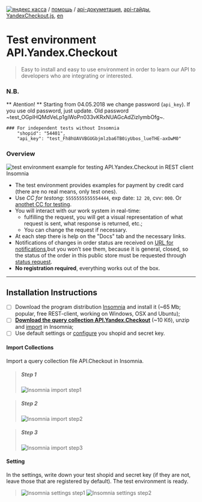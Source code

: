 [![яндекс касса](/i/yakassalogo.png "Яндекс Касса")](https://kassa.yandex.ru) / [помощь](https://yandex.ru/support/checkout/) / [api-докуметация](https://kassa.yandex.ru/docs/checkout-api/#api-yandex-kassy), [api-гайды](https://kassa.yandex.ru/docs/guides/#bystryj-start), [YandexCheckout.js](https://kassa.yandex.ru/docs/checkout-js/#yandexcheckout-js), [en](https://checkout.yandex.com/docs/checkout-api/#using-the-api)

Test environment API.Yandex.Checkout
===================================
> Easy to install and easy to use environment in order to learn our API to developers who are integrating or interested.

### N.B.

** Atention! ** Starting from 04.05.2018 we change password (`api_key`). If you use old password, just update. Old password ~test_OGpIHQMdVeLp1giWoPn033vKRxNUAGcAdZizIymbOfg~.

```
### For independent tests without Insomnia
	"shopid": "54401",
	"api_key": "test_Fh8hUAVVBGUGbjmlzba6TB0iyUbos_lueTHE-axOwM0"
```
<!--
### BUG FIX 21.02.2018

Unfortunately, during the operation of the test store there was one technical overlay. Previously, in requests it was not required to transfer the product number (and it should be so in the usual shopid), but we tested multi-product mode and now in the payments request send:

```
	"recipient": {
    		"gateway_id": "289250"
  	}
```
Otherwise, you will receive an error of the form:
```
{
	"type": "error",
	"id": "fb202ed8-e975-46b1-991f-b5ec948d1fee",
	"code": "invalid_request",
	"description": "Failed to resolve gateway id, please provide recipient field in request",
	"parameter": "recipient"
}
```
This is temporary. We eill correct it.
-->

### Overview

![test environment example for testing API.Yandex.Checkout in REST client Insomnia](/checkout-api/sample/rest/insomnia/api.yandex.checkout.insomnia-sample.png "test environment example for testing API.Yandex.Checkout in REST client Insomnia")

 * The test environment provides examples for payment by credit card 
 (there are no real means, only test ones).
 * Use *CC for testong*: `5555555555554444`, exp date: `12 20`, cvv: `000`. Or [anothet CC for testing](https://checkout.yandex.com/developers/using-api/testing#test-bank-card).
 * You will interact with our work system in real-time:
   * fulfilling the request, you will get a visual representation of what request is sent, what response is returned, etc.;
   * You can change the request if necessary.
 * At each step there is help on the "Docs" tab and the necessary links.
 * Notifications of changes in order status are received on [URL for notifications](/checkout-api/031-01%20url%20для%20уведомлений.md),but you won’t see them, because it is general, closed, so the status of the order in this public store must be requested through [status request](https://checkout.yandex.com/developers/api#capture_payment).
 * **No registration required**, everything works out of the box.

---

## Installation Instructions
- [ ] Download the program distribution [Insomnia](https://insomnia.rest/) and install it (~65 Mb; popular, free REST-client, working on Windows, OSX and Ubuntu);
- [ ] **[Download the query collection API.Yandex.Checkout](/checkout-api/sample/rest/insomnia/API.Yandex.Kassa_test-env-for-insomnia.v1-002.ru.json.zip)** (~10 Кб), unzip and [import](#Import-Collections) in Insomnia;
- [ ] Use default settings or [configure](#Setting) you shopid and secret key.

#### Import Collections

Import a query collection file API.Checkout in Insomnia.

> ##### Step 1
> ![Insomnia import step1](/checkout-api/sample/rest/insomnia/insomnia-import-step1.png "Insomnia import step1")

> ##### Step 2
> ![Insomnia import step2](/checkout-api/sample/rest/insomnia/insomnia-import-step2.png "Insomnia import step2")

> ##### Step 3
> ![Insomnia import step3](/checkout-api/sample/rest/insomnia/insomnia-import-step3.png "Insomnia import step3")

#### Setting

In the settings, write down your test shopid and secret key (if they are not, leave those that are registered by default). The test environment is ready.

> ![Insomnia settings step1](/checkout-api/sample/rest/insomnia/settings-step1.png "Insomnia settings step1")
> ![Insomnia settings step2](/checkout-api/sample/rest/insomnia/settings-step2.png "Insomnia settings step2")

<!--
#### Links
* [Insomnia](https://insomnia.rest/) - convenient, free REST client for all operating systems.
* Файл с коллекцией запросов API.Кассы
* Документация API.Кассы
* Гайды API.Кассы
:mortar_board: Тестовые окружение для работы с нашим API, это подготовленная нашими специалистами легкий у установке комлекс

-->
